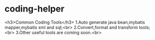 # coding-helper
&lt;h3>Common Coding Tools&lt;/h3>       1.Auto generate java bean,mybatis mapper,mybatis xml and sql;&lt;br>       2.Convert,format and transform tools;&lt;br>       3.Other useful tools are coming soon.&lt;br>

